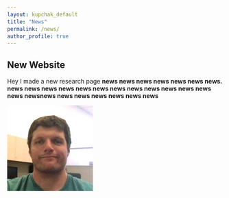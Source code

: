 ```yaml
---
layout: kupchak_default
title: "News"
permalink: /news/
author_profile: true
---
```


## New Website

Hey I made a new research page <b>
  news news news news news news news. news news news news news news news news news news news news news newsnews news news news news news news


<img src="/images/0.jpeg" alt="Girl in a jacket">
